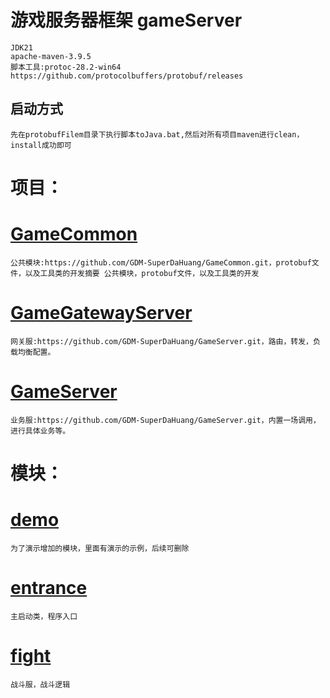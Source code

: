 # 游戏服务器框架 gameServer
    JDK21
    apache-maven-3.9.5
    脚本工具:protoc-28.2-win64  https://github.com/protocolbuffers/protobuf/releases

## 启动方式 
    先在protobufFilem目录下执行脚本toJava.bat,然后对所有项目maven进行clean，install成功即可

# 项目：
# [GameCommon](GameCommon)
    公共模块:https://github.com/GDM-SuperDaHuang/GameCommon.git，protobuf文件，以及工具类的开发摘要 公共模块，protobuf文件，以及工具类的开发
# [GameGatewayServer](GameGatewayServer)
	网关服:https://github.com/GDM-SuperDaHuang/GameServer.git，路由，转发，负载均衡配置。
# [GameServer](GameServer)
	业务服:https://github.com/GDM-SuperDaHuang/GameServer.git，内置一场调用，进行具体业务等。

# 模块：
# [demo](demo)
    为了演示增加的模块，里面有演示的示例，后续可删除

# [entrance](entrance)
    主启动类，程序入口

# [fight](fight)
    战斗服，战斗逻辑
